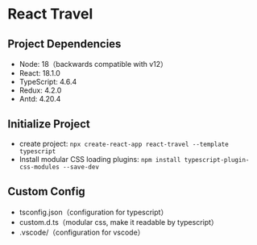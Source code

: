 # React Travel

## Project Dependencies

* Node: 18（backwards compatible with v12）
* React: 18.1.0
* TypeScript: 4.6.4
* Redux: 4.2.0
* Antd: 4.20.4

## Initialize Project

* create project: `npx create-react-app react-travel --template typescript`
* Install modular CSS loading plugins: `npm install typescript-plugin-css-modules --save-dev`

## Custom Config

* tsconfig.json（configuration for typescript）
* custom.d.ts（modular css, make it readable by typescript）
* .vscode/（configuration for vscode）
